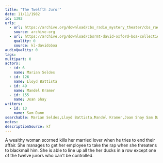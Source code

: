 ```yaml
---
title: "The Twelfth Juror"
date: 11/11/1982
id: 1392
urls: 
  - url: https://archive.org/download/cbs_radio_mystery_theater/cbs_radio_mystery_theater-1351-1399.zip/cbs_radio_mystery_theater-1351-1399%2Fcbsrmt_1392_the_twelfth_juror.mp3
    source: archive-org
  - url: https://archive.org/download/cbsrmt-david-oxford-boa-collection/CBSRMT-821111-1392-The-Twelfth-Juror-(128-48)_WHAM-JE-{BoA}.mp3
    quality: 0
    source: kl-davidoboa
audioQuality: 0
tags: 
multipart: 0
actors:  
  - id: 6
    name: Marian Seldes  
  - id: 126
    name: Lloyd Battista  
  - id: 49
    name: Mandel Kramer  
  - id: 155
    name: Joan Shay
writers:  
  - id: 13
    name: Sam Dann
searchable: Marian Seldes,Lloyd Battista,Mandel Kramer,Joan Shay Sam Dann
notes: 
descriptionSource: kf
---
```

A wealthy woman scorned kills her married lover when he tries to end their affair. She manages to get her employee to take the rap when she threatens to blackmail him. She is able to line up all the her ducks in a row except one of the twelve jurors who can't be controlled.